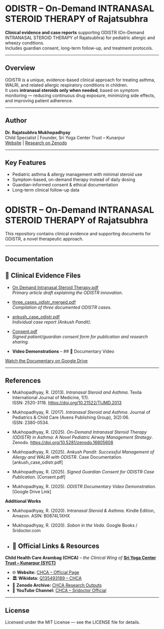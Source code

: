 # ODISTR – On-Demand INTRANASAL STEROID THERAPY of Rajatsubhra

**Clinical evidence and case reports** supporting ODISTR (On-Demand INTRANASAL STEROID THERAPY of Rajatsubhra) for pediatric allergic and wheezy conditions.  
Includes guardian consent, long-term follow-up, and treatment protocols.

---

## Overview
ODISTR is a unique, evidence-based clinical approach for treating asthma, WALRI, and related allergic respiratory conditions in children.  
It uses **intranasal steroids only when needed**, based on symptom monitoring — reducing continuous drug exposure, minimizing side effects, and improving patient adherence.

---

## Author
**Dr. Rajatsubhra Mukhopadhyay**  
Child Specialist | Founder, Sri Yoga Center Trust – Kunarpur  
[Website](https://www.sridoctor.com) | [Research on Zenodo](https://zenodo.org)

---

## Key Features
- Pediatric asthma & allergy management with minimal steroid use
- Symptom-based, on-demand therapy instead of daily dosing
- Guardian-informed consent & ethical documentation
- Long-term clinical follow-up data


# ODISTR – On-Demand INTRANASAL STEROID THERAPY of Rajatsubhra

This repository contains clinical evidence and supporting documents for ODISTR, a novel therapeutic approach.

---

## Documentation

## 📂 Clinical Evidence Files

- [On Demand Intranasal Steroid Therapy.pdf](odistr-clinical-evidence/On%20Demand%20Intranasal%20Steroid%20Therapy.pdf)  
  *Primary article draft explaining the ODISTR innovation.*

- [three_cases_odistr_merged.pdf](odistr-clinical-evidence/three_cases_odistr_merged%20(1).pdf)  
  *Compilation of three documented ODISTR cases.*

- [ankush_case_odistr.pdf](odistr-clinical-evidence/ankush_case_odistr.pdf)  
  *Individual case report (Ankush Pandit).*

- [Consent.pdf](odistr-clinical-evidence/Consent.pdf)  
  *Signed patient/guardian consent form for publication and research sharing.*
 
- **Video Demonstrations** – ## 🎥 Documentary Video

[Watch the Documentary on Google Drive](https://drive.google.com/file/d/15sKGx2-a7Gr6HrUNoO2qWwpyQNw8PVUr/view?usp=drivesdk)

---

## References

- Mukhopadhyay, R. (2013). *Intranasal Steroid and Asthma*. Texila International Journal of Medicine, 1(1).  
  ISSN: 2520-3118. https://doi.org/10.21522/TIJMD.2013  

- Mukhopadhyay, R. (2017). *Intranasal Steroid and Asthma*. Journal of Pediatrics & Child Care (Avens Publishing Group), 3(2):06.  
  ISSN: 2380-0534.  

- Mukhopadhyay, R. (2025). *On-Demand Intranasal Steroid Therapy (ODISTR) in Asthma: A Novel Pediatric Airway Management Strategy*. Zenodo. https://doi.org/10.5281/zenodo.16805608  

- Mukhopadhyay, R. (2025). *Ankush Pandit: Successful Management of Allergy and WALRI with ODISTR*. Case Documentation. [ankush_case_odistr.pdf]  

- Mukhopadhyay, R. (2025). *Signed Guardian Consent for ODISTR Case Publication*. [Consent.pdf]  

- Mukhopadhyay, R. (2025). *ODISTR Documentary Video Demonstration*. [Google Drive Link]  

**Additional Works**  
- Mukhopadhyay, R. (2020). *Intranasal Steroid & Asthma*. Kindle Edition, Amazon. ASIN: B0874L1XHX  
- Mukhopadhyay, R. (2020). *Sobon in the Veda*. Google Books / Sridoctor.com

- ## 📌 Official Links & Resources  

**Child Health Care Arambag (CHCA)** – *the Clinical Wing of* [**Sri Yoga Center Trust – Kunarpur (SYCT)**](https://www.wikidata.org/wiki/Q135898418)  

- 🌐 **Website:** [CHCA – Official Page](https://www.sridoctor.com/child-health-care.php)  
- 🏛 **Wikidata:** [Q135493189 – CHCA](https://www.wikidata.org/wiki/Q135493189)  
- 📑 **Zenodo Archive:** [CHCA Research Outputs](https://zenodo.org/communities/chca)  
- 🎥 **YouTube Channel:** [CHCA – Sridoctor Official](https://youtube.com/@sridoctor5525?si=R01iBu76ln-Xz5Wp)
---

## License
Licensed under the MIT License — see the LICENSE file for details.
